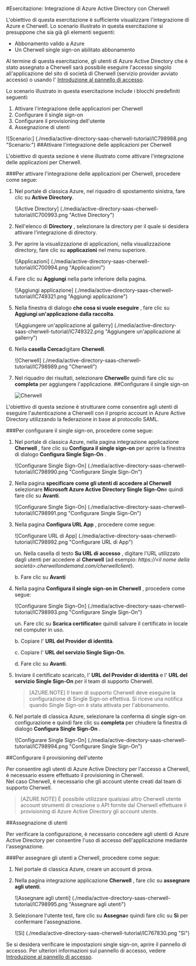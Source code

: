 <properties 
    pageTitle="Esercitazione: Integrazione di Azure Active Directory con Cherwell | Microsoft Azure" 
    description="Ecco come utilizzare Cherwell con Azure Active Directory per consentire il single sign-on, il provisioning automatico e altro." 
    services="active-directory" 
    authors="jeevansd"  
    documentationCenter="na" 
    manager="femila"/>
<tags 
    ms.service="active-directory" 
    ms.devlang="na" 
    ms.topic="article" 
    ms.tgt_pltfrm="na" 
    ms.workload="identity" 
    ms.date="10/14/2016" 
    ms.author="jeedes" />

#<a name="tutorial-azure-active-directory-integration-with-cherwell"></a>Esercitazione: Integrazione di Azure Active Directory con Cherwell

L'obiettivo di questa esercitazione è sufficiente visualizzare l'integrazione di Azure e Cherwell. Lo scenario illustrato in questa esercitazione si presuppone che sia già gli elementi seguenti:

-   Abbonamento valido a Azure
-   Un Cherwell single sign-on abilitato abbonamento

Al termine di questa esercitazione, gli utenti di Azure Active Directory che è stato assegnato a Cherwell sarà possibile eseguire l'accesso singolo all'applicazione del sito di società di Cherwell (servizio provider avviato accesso) o usando l' [Introduzione al pannello di accesso](active-directory-saas-access-panel-introduction.md).

Lo scenario illustrato in questa esercitazione include i blocchi predefiniti seguenti:

1.  Attivare l'integrazione delle applicazioni per Cherwell
2.  Configurare il single sign-on
3.  Configurare il provisioning dell'utente
4.  Assegnazione di utenti

![Scenario:] (./media/active-directory-saas-cherwell-tutorial/IC798988.png "Scenario:")
##<a name="enabling-the-application-integration-for-cherwell"></a>Attivare l'integrazione delle applicazioni per Cherwell

L'obiettivo di questa sezione è viene illustrato come attivare l'integrazione delle applicazioni per Cherwell.

###<a name="to-enable-the-application-integration-for-cherwell-perform-the-following-steps"></a>Per attivare l'integrazione delle applicazioni per Cherwell, procedere come segue:

1.  Nel portale di classica Azure, nel riquadro di spostamento sinistra, fare clic su **Active Directory**.

    ![Active Directory] (./media/active-directory-saas-cherwell-tutorial/IC700993.png "Active Directory")

2.  Nell'elenco di **Directory** , selezionare la directory per il quale si desidera attivare l'integrazione di directory.

3.  Per aprire la visualizzazione di applicazioni, nella visualizzazione directory, fare clic su **applicazioni** nel menu superiore.

    ![Applicazioni] (./media/active-directory-saas-cherwell-tutorial/IC700994.png "Applicazioni")

4.  Fare clic su **Aggiungi** nella parte inferiore della pagina.

    ![Aggiungi applicazione] (./media/active-directory-saas-cherwell-tutorial/IC749321.png "Aggiungi applicazione")

5.  Nella finestra di dialogo **che cosa si vuole eseguire** , fare clic su **Aggiungi un'applicazione dalla raccolta**.

    ![Aggiungere un'applicazione al gallerry] (./media/active-directory-saas-cherwell-tutorial/IC749322.png "Aggiungere un'applicazione al gallerry")

6.  Nella **casella Cerca**digitare **Cherwell**.

    ![Cherwell] (./media/active-directory-saas-cherwell-tutorial/IC798989.png "Cherwell")

7.  Nel riquadro dei risultati, selezionare **Cherwell**e quindi fare clic su **completa** per aggiungere l'applicazione.
##<a name="configuring-single-sign-on"></a>Configurare il single sign-on

    ![Cherwell](./media/active-directory-saas-cherwell-tutorial/IC798996.png "Cherwell")

L'obiettivo di questa sezione è strutturare come consentire agli utenti di eseguire l'autenticazione a Cherwell con il proprio account in Azure Active Directory utilizzando la federazione in base al protocollo SAML.

###<a name="to-configure-single-sign-on-perform-the-following-steps"></a>Per configurare il single sign-on, procedere come segue:

1.  Nel portale di classica Azure, nella pagina integrazione applicazione **Cherwell** , fare clic su **Configura il single sign-on** per aprire la finestra di dialogo **Configura Single Sign-On** .

    ![Configurare Single Sign-On] (./media/active-directory-saas-cherwell-tutorial/IC798990.png "Configurare Single Sign-On")

2.  Nella pagina **specificare come gli utenti di accedere al Cherwell** selezionare **Microsoft Azure Active Directory Single Sign-On**e quindi fare clic su **Avanti**.

    ![Configurare Single Sign-On] (./media/active-directory-saas-cherwell-tutorial/IC798991.png "Configurare Single Sign-On")

3.  Nella pagina **Configura URL App** , procedere come segue:

    ![Configurare URL di App] (./media/active-directory-saas-cherwell-tutorial/IC798992.png "Configurare URL di App")

    un.  Nella casella di testo **Su URL di accesso** , digitare l'URL utilizzato dagli utenti per accedere al **Cherwell** (ad esempio: *https://\<il nome della società\>.cherwellondemand.com/cherwellclient*).

    b.  Fare clic su **Avanti**

4.  Nella pagina **Configura il single sign-on in Cherwell** , procedere come segue:

    ![Configurare Single Sign-On] (./media/active-directory-saas-cherwell-tutorial/IC798993.png "Configurare Single Sign-On")

    un.  Fare clic su **Scarica certificato**e quindi salvare il certificato in locale nel computer in uso.

    b.  Copiare l' **URL del Provider di identità**.

    c.  Copiare l' **URL del servizio Single Sign-On**.

    d.  Fare clic su **Avanti**.

5.  Inviare il certificato scaricato, l' **URL del Provider di identità** e l' **URL del servizio Single Sign-On** per il team di supporto Cherwell.

    >[AZURE.NOTE] Il team di supporto Cherwell deve eseguire la configurazione di Single Sign-on effettiva.
Si riceve una notifica quando Single Sign-on è stata attivata per l'abbonamento.

6.  Nel portale di classica Azure, selezionare la conferma di single sign-on configurazione e quindi fare clic su **completa** per chiudere la finestra di dialogo **Configura Single Sign-On** .

    ![Configurare Single Sign-On] (./media/active-directory-saas-cherwell-tutorial/IC798994.png "Configurare Single Sign-On")

##<a name="configuring-user-provisioning"></a>Configurare il provisioning dell'utente

Per consentire agli utenti di Azure Active Directory per l'accesso a Cherwell, è necessario essere effettuato il provisioning in Cherwell.  
Nel caso Cherwell, è necessario che gli account utente creati dal team di supporto Cherwell.

>[AZURE.NOTE] È possibile utilizzare qualsiasi altro Cherwell utente account strumenti di creazione o API fornite dal Cherwell effettuare il provisioning di Azure Active Directory gli account utente.

##<a name="assigning-users"></a>Assegnazione di utenti

Per verificare la configurazione, è necessario concedere agli utenti di Azure Active Directory per consentire l'uso di accesso dell'applicazione mediante l'assegnazione.

###<a name="to-assign-users-to-cherwell-perform-the-following-steps"></a>Per assegnare gli utenti a Cherwell, procedere come segue:

1.  Nel portale di classica Azure, creare un account di prova.

2.  Nella pagina integrazione applicazione **Cherwell** , fare clic su **assegnare agli utenti**.

    ![Assegnare agli utenti] (./media/active-directory-saas-cherwell-tutorial/IC798995.png "Assegnare agli utenti")

3.  Selezionare l'utente test, fare clic su **Assegna**e quindi fare clic su **Sì** per confermare l'assegnazione.

    ![Sì] (./media/active-directory-saas-cherwell-tutorial/IC767830.png "Sì")

Se si desidera verificare le impostazioni single sign-on, aprire il pannello di accesso. Per ulteriori informazioni sul pannello di accesso, vedere [Introduzione al pannello di accesso](active-directory-saas-access-panel-introduction.md).
